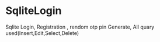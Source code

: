 # SqliteLogin
Sqlite Login, Registration , rendom otp pin Generate, All quary used(Insert,Edit,Select,Delete)
